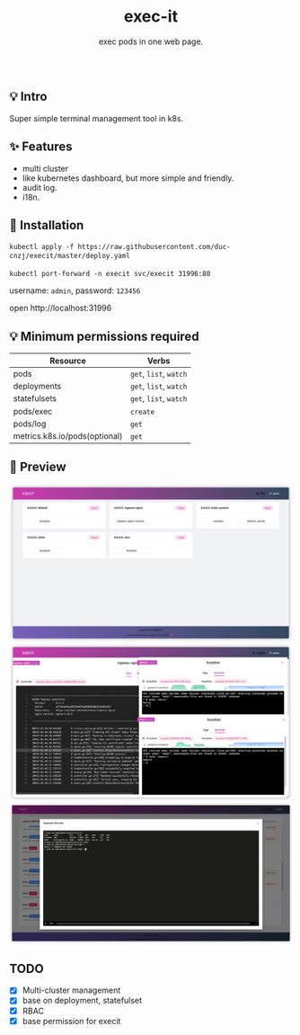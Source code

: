 <h1 align="center">exec-it</h1>
<p align="center">exec pods in one web page.</p>
<br><br>

## 💡 Intro

Super simple terminal management tool in k8s.

## ✨  Features

* multi cluster
* like kubernetes dashboard, but more simple and friendly.
* audit log.
* i18n.

## 🚀  Installation

```shell
kubectl apply -f https://raw.githubusercontent.com/duc-cnzj/execit/master/deploy.yaml

kubectl port-forward -n execit svc/execit 31996:80
```

username: `admin`, password: `123456`

open http://localhost:31996

## 💡 Minimum permissions required

| Resource     | Verbs            |
| ------------ | ---------------- |
| pods         | `get`, `list`, `watch` |
| deployments  | `get`, `list`, `watch` |
| statefulsets | `get`, `list`, `watch` |
| pods/exec    | `create`         |
| pods/log     | `get`            |
| metrics.k8s.io/pods(optional)  | `get` |


## 🧀 Preview

![execit-preview](./images/img_1.png)
![execit](./images/img.png)
![user commands](./images/img_2.png)

## TODO

- [x] Multi-cluster management
- [x] base on deployment, statefulset
- [x] RBAC
- [x] base permission for execit